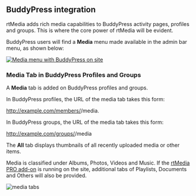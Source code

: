 ## BuddyPress integration

rtMedia adds rich media capabilities to BuddyPress activity pages, profiles and groups. This is where the core power of rtMedia will be evident.

BuddyPress users will find a **Media** menu made available in the admin bar menu, as shown below:

[![Media menu with BuddyPress on site](https://rtcamp.com/wp-content/uploads/2013/09/adminBarMediaMenuBuddyPress.png)](https://rtcamp.com/wp-content/uploads/2013/09/adminBarMediaMenuBuddyPress.png)


### Media Tab in BuddyPress Profiles and Groups

A **Media** tab is added on BuddyPress profiles and groups.

In BuddyPress profiles, the URL of the media tab takes this form:

http://example.com/members/<membername>/media.

In BuddyPress groups, the URL of the media tab takes this form:

http://example.com/groups/<groupname>/media

The **All** tab displays thumbnails of all recently uploaded media or other items.

Media is classified under Albums, Photos, Videos and Music. If the [rtMedia PRO add-on](https://rtcamp.com/products/rtmedia-pro/) is running on the site, additional tabs of Playlists, Documents and Others will also be provided.

![media tabs](https://cloud.githubusercontent.com/assets/1140051/7677494/32920b0a-fd6a-11e4-8d22-c3c1fe096737.png)
